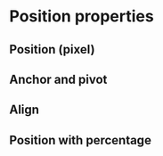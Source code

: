 # Position properties

## Position (pixel)

## Anchor and pivot

## Align

## Position with percentage
